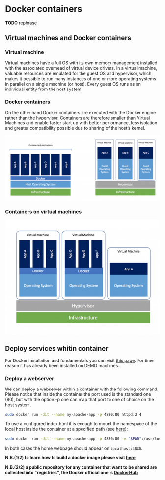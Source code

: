 # Docker containers

__TODO__ rephrase

## Virtual machines and Docker containers

### Virtual machine

Virtual machines have a full OS with its own memory management installed with the associated overhead of virtual device drivers. In a virtual machine, valuable resources are emulated for the guest OS and hypervisor, which makes it possible to run many instances of one or more operating systems in parallel on a single machine (or host). Every guest OS runs as an individual entity from the host system.

### Docker containers

On the other hand Docker containers are executed with the Docker engine rather than the hypervisor. Containers are therefore smaller than Virtual Machines and enable faster start up with better performance, less isolation and greater compatibility possible due to sharing of the host’s kernel.

[![docker](img/docker1.png)](https://dodas-ts.github.io/SOSC-2018/img/docker1.png)

### Containers on virtual machines

[![docker](img/docker2.png)](https://dodas-ts.github.io/SOSC-2018/img/docker2.png)

## Deploy services whitin container

For Docker installation and fundamentals you can visit [this page](https://docs.docker.com/get-started/). For time reason it has already been installed on DEMO machines.

### Deploy a webserver

We can deploy a webserver within a container with the following command. Please notice that inside the container the port used is the standard one (80), but with the option -p one can map that port to one of choice on the host system.

``` bash
sudo docker run -dit --name my-apache-app -p 4880:80 httpd:2.4
```

To use a configured index.html it is enough to mount the namespace of the local host inside the container at a specified path (see [here](https://docs.docker.com/storage/volumes/)):

``` bash
sudo docker run -dit --name my-apache-app -p 4880:80 -v "$PWD":/usr/local/apache2/htdocs/ httpd:2.4
```

In both cases the home webpage should appear on `localhost:4880`.

__N.B.(1/2) to learn how to build a docker image please visit [here](https://docs.docker.com/get-started/part2)__

__N.B.(2/2) a public repository for any container that want to be shared are collected into "registries", the Docker official one is [DockerHub](https://hub.docker.com)__